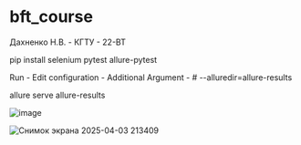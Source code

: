 # bft_course
Дахненко Н.В.  -  КГТУ  -  22-ВТ

pip install selenium pytest allure-pytest

Run - Edit configuration - Additional Argument - # --alluredir=allure-results

allure serve allure-results

![image](https://github.com/user-attachments/assets/5491c085-0f42-4b91-8e61-ab0e063f5acd)

![Снимок экрана 2025-04-03 213409](https://github.com/user-attachments/assets/10a0eeb3-4918-40f6-be22-cca90af728c9)
